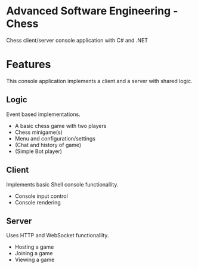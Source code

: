 # Advanced Software Engineering - Chess
Chess client/server console application with C# and .NET

# Features
This console application implements a client and a server with shared logic.

## Logic
Event based implementations.
- A basic chess game with two players
- Chess minigame(s)
- Menu and configuration/settings
- (Chat and history of game)
- (Simple Bot player)

## Client
Implements basic Shell console functionallity.
- Console input control
- Console rendering

## Server
Uses HTTP and WebSocket functionallity.
- Hosting a game
- Joining a game
- Viewing a game